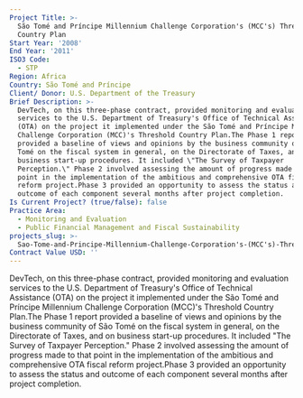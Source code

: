 ```yaml
---
Project Title: >-
  São Tomé and Príncipe Millennium Challenge Corporation's (MCC's) Threshold
  Country Plan
Start Year: '2008'
End Year: '2011'
ISO3 Code:
  - STP
Region: Africa
Country: São Tomé and Príncipe
Client/ Donor: U.S. Department of the Treasury
Brief Description: >-
  DevTech, on this three-phase contract, provided monitoring and evaluation
  services to the U.S. Department of Treasury's Office of Technical Assistance
  (OTA) on the project it implemented under the São Tomé and Príncipe Millennium
  Challenge Corporation (MCC)'s Threshold Country Plan.The Phase 1 report
  provided a baseline of views and opinions by the business community of São
  Tomé on the fiscal system in general, on the Directorate of Taxes, and on
  business start-up procedures. It included \"The Survey of Taxpayer
  Perception.\" Phase 2 involved assessing the amount of progress made to that
  point in the implementation of the ambitious and comprehensive OTA fiscal
  reform project.Phase 3 provided an opportunity to assess the status and
  outcome of each component several months after project completion.
Is Current Project? (true/false): false
Practice Area:
  - Monitoring and Evaluation
  - Public Financial Management and Fiscal Sustainability
projects_slug: >-
  Sao-Tome-and-Principe-Millennium-Challenge-Corporation's-(MCC's)-Threshold-Country-Plan
Contract Value USD: ''
---
```

DevTech, on this three-phase contract, provided monitoring and evaluation services to the U.S. Department of Treasury's Office of Technical Assistance (OTA) on the project it implemented under the São Tomé and Príncipe Millennium Challenge Corporation (MCC)'s Threshold Country Plan.The Phase 1 report provided a baseline of views and opinions by the business community of São Tomé on the fiscal system in general, on the Directorate of Taxes, and on business start-up procedures. It included \"The Survey of Taxpayer Perception.\" Phase 2 involved assessing the amount of progress made to that point in the implementation of the ambitious and comprehensive OTA fiscal reform project.Phase 3 provided an opportunity to assess the status and outcome of each component several months after project completion.